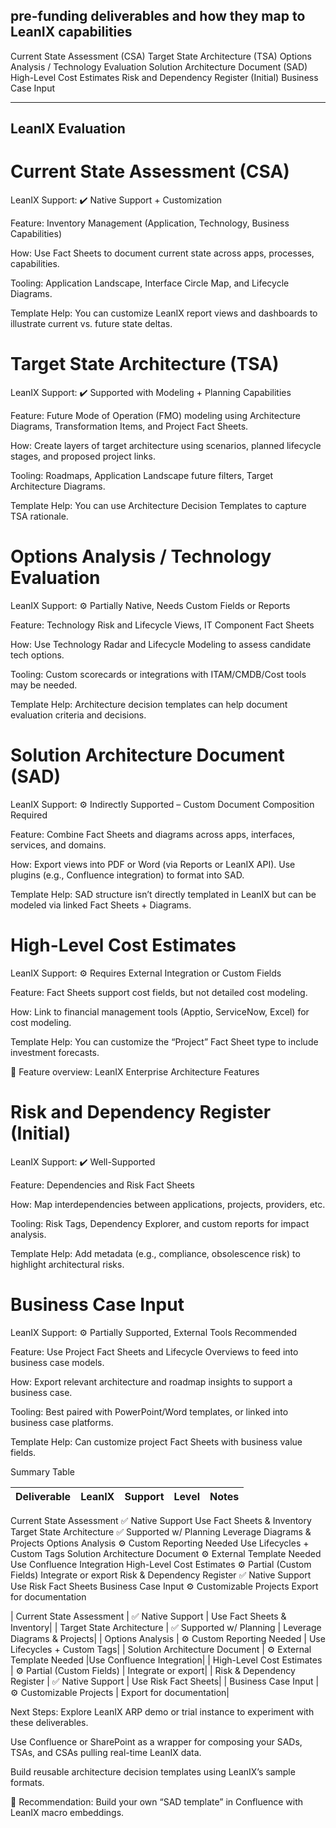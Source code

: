 ## pre-funding deliverables and how they map to LeanIX capabilities

Current State Assessment (CSA)
Target State Architecture (TSA)
Options Analysis / Technology Evaluation
Solution Architecture Document (SAD)
High-Level Cost Estimates
Risk and Dependency Register (Initial)
Business Case Input

---

## LeanIX Evaluation

# Current State Assessment (CSA)
LeanIX Support: ✔️ Native Support + Customization

Feature: Inventory Management (Application, Technology, Business Capabilities)

How: Use Fact Sheets to document current state across apps, processes, capabilities.

Tooling: Application Landscape, Interface Circle Map, and Lifecycle Diagrams.

Template Help: You can customize LeanIX report views and dashboards to illustrate current vs. future state deltas.

# Target State Architecture (TSA)
LeanIX Support: ✔️ Supported with Modeling + Planning Capabilities

Feature: Future Mode of Operation (FMO) modeling using Architecture Diagrams, Transformation Items, and Project Fact Sheets.

How: Create layers of target architecture using scenarios, planned lifecycle stages, and proposed project links.

Tooling: Roadmaps, Application Landscape future filters, Target Architecture Diagrams.

Template Help: You can use Architecture Decision Templates to capture TSA rationale.

# Options Analysis / Technology Evaluation
LeanIX Support: ⚙️ Partially Native, Needs Custom Fields or Reports

Feature: Technology Risk and Lifecycle Views, IT Component Fact Sheets

How: Use Technology Radar and Lifecycle Modeling to assess candidate tech options.

Tooling: Custom scorecards or integrations with ITAM/CMDB/Cost tools may be needed.

Template Help: Architecture decision templates can help document evaluation criteria and decisions.

# Solution Architecture Document (SAD)
LeanIX Support: ⚙️ Indirectly Supported – Custom Document Composition Required

Feature: Combine Fact Sheets and diagrams across apps, interfaces, services, and domains.

How: Export views into PDF or Word (via Reports or LeanIX API). Use plugins (e.g., Confluence integration) to format into SAD.

Template Help: SAD structure isn’t directly templated in LeanIX but can be modeled via linked Fact Sheets + Diagrams.

# High-Level Cost Estimates
LeanIX Support: ⚙️ Requires External Integration or Custom Fields

Feature: Fact Sheets support cost fields, but not detailed cost modeling.

How: Link to financial management tools (Apptio, ServiceNow, Excel) for cost modeling.

Template Help: You can customize the “Project” Fact Sheet type to include investment forecasts.

🔗 Feature overview: LeanIX Enterprise Architecture Features

# Risk and Dependency Register (Initial)
LeanIX Support: ✔️ Well-Supported

Feature: Dependencies and Risk Fact Sheets

How: Map interdependencies between applications, projects, providers, etc.

Tooling: Risk Tags, Dependency Explorer, and custom reports for impact analysis.

Template Help: Add metadata (e.g., compliance, obsolescence risk) to highlight architectural risks.

# Business Case Input
LeanIX Support: ⚙️ Partially Supported, External Tools Recommended

Feature: Use Project Fact Sheets and Lifecycle Overviews to feed into business case models.

How: Export relevant architecture and roadmap insights to support a business case.

Tooling: Best paired with PowerPoint/Word templates, or linked into business case platforms.

Template Help: Can customize project Fact Sheets with business value fields.

Summary Table

| Deliverable |	LeanIX | Support | Level |	Notes |
|-------------|--------|---------|-------|--------|
Current State Assessment	✅ Native Support	Use Fact Sheets & Inventory
Target State Architecture	✅ Supported w/ Planning	Leverage Diagrams & Projects
Options Analysis	⚙️ Custom Reporting Needed	Use Lifecycles + Custom Tags
Solution Architecture Document	⚙️ External Template Needed	Use Confluence Integration
High-Level Cost Estimates	⚙️ Partial (Custom Fields)	Integrate or export
Risk & Dependency Register	✅ Native Support	Use Risk Fact Sheets
Business Case Input	⚙️ Customizable Projects	Export for documentation


| Current State Assessment	| ✅ Native Support	| Use Fact Sheets & Inventory|
| Target State Architecture	| ✅ Supported w/ Planning	| Leverage Diagrams & Projects|
| Options Analysis	| ⚙️ Custom Reporting Needed	| Use Lifecycles + Custom Tags|
| Solution Architecture Document	| ⚙️ External Template Needed |Use Confluence Integration|
| High-Level Cost Estimates	| ⚙️ Partial (Custom Fields)	| Integrate or export|
| Risk & Dependency Register	| ✅ Native Support	| Use Risk Fact Sheets|
| Business Case Input	| ⚙️ Customizable Projects	| Export for documentation|

Next Steps:
Explore LeanIX ARP demo or trial instance to experiment with these deliverables.

Use Confluence or SharePoint as a wrapper for composing your SADs, TSAs, and CSAs pulling real-time LeanIX data.

Build reusable architecture decision templates using LeanIX’s sample formats.

📌 Recommendation: Build your own “SAD template” in Confluence with LeanIX macro embeddings.
